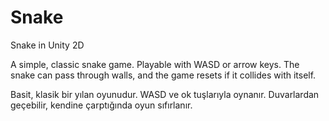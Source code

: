 # Snake
Snake in Unity 2D

A simple, classic snake game. Playable with WASD or arrow keys. The snake can pass through walls, and the game resets if it collides with itself.

Basit, klasik bir yılan oyunudur. WASD ve ok tuşlarıyla oynanır. Duvarlardan geçebilir, kendine çarptığında oyun sıfırlanır.

